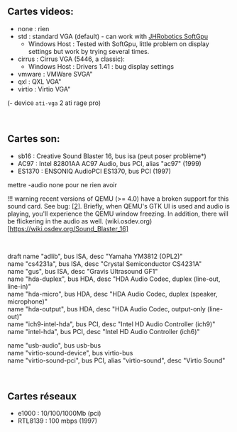 ## Cartes videos:
- none   : rien  
- std    : standard VGA (default) - can work with [JHRobotics SoftGpu](https://github.com/JHRobotics/softgpu)  
  - Windows Host : Tested with SoftGpu, little problem on display settings but work by trying several times.  
- cirrus : Cirrus VGA (5446, a classic):  
  - Windows Host : Drivers 1.41 : bug display settings  
- vmware : VMWare SVGA"  
- qxl    : QXL VGA"  
- virtio : Virtio VGA"  

(- device `ati-vga` 2 ati rage pro)

<br>

## Cartes son:
- sb16   : Creative Sound Blaster 16, bus isa (peut poser problème*)  
- AC97 : Intel 82801AA AC97 Audio, bus PCI, alias "ac97" (1999)  
- ES1370 : ENSONIQ AudioPCI ES1370, bus PCI (1997)  

mettre -audio none pour ne rien avoir 

!!! warning
    recent versions of QEMU (>= 4.0) have a broken support for this sound card. See bug: [[2]](https://bugs.launchpad.net/qemu/+bug/1873769). Briefly, when QEMU's GTK UI is used and audio is playing, you'll experience the QEMU window freezing. In addition, there will be flickering in the audio as well. (wiki.osdev.org)[https://wiki.osdev.org/Sound_Blaster_16]

<br> 



draft
name "adlib", bus ISA, desc "Yamaha YM3812 (OPL2)"  
name "cs4231a", bus ISA, desc "Crystal Semiconductor CS4231A"  
name "gus", bus ISA, desc "Gravis Ultrasound GF1"  
name "hda-duplex", bus HDA, desc "HDA Audio Codec, duplex   (line-out, line-in)"  
name "hda-micro", bus HDA, desc "HDA Audio Codec, duplex (speaker, microphone)"  
name "hda-output", bus HDA, desc "HDA Audio Codec, output-only   (line-out)"  
name "ich9-intel-hda", bus PCI, desc "Intel HD Audio Controller (ich9)"  
name "intel-hda", bus PCI, desc "Intel HD Audio Controller (ich6)"  

name "usb-audio", bus usb-bus  
name "virtio-sound-device", bus virtio-bus  
name "virtio-sound-pci", bus PCI, alias "virtio-sound", desc   "Virtio Sound"  

<br>

## Cartes réseaux
- e1000  : 10/100/1000Mb (pci) 
- RTL8139 : 100 mbps (1997)
